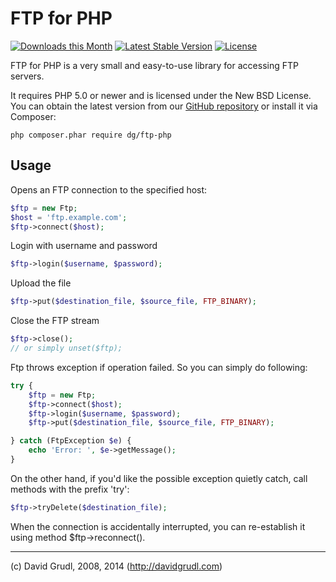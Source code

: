 FTP for PHP
===========

[![Downloads this Month](https://img.shields.io/packagist/dm/dg/ftp-php.svg)](https://packagist.org/packages/dg/ftp-php)
[![Latest Stable Version](https://poser.pugx.org/dg/ftp-php/v/stable)](https://github.com/dg/ftp-php/releases)
[![License](https://img.shields.io/badge/license-New%20BSD-blue.svg)](https://github.com/dg/ftp-php/blob/master/license.md)

FTP for PHP is a very small and easy-to-use library for accessing FTP servers.

It requires PHP 5.0 or newer and is licensed under the New BSD License.
You can obtain the latest version from our [GitHub repository](https://github.com/dg/ftp-php/releases)
or install it via Composer:

```
php composer.phar require dg/ftp-php
```


Usage
-----

Opens an FTP connection to the specified host:

```php
$ftp = new Ftp;
$host = 'ftp.example.com';
$ftp->connect($host);
```

Login with username and password

```php
$ftp->login($username, $password);
```

Upload the file

```php
$ftp->put($destination_file, $source_file, FTP_BINARY);
```

Close the FTP stream

```php
$ftp->close();
// or simply unset($ftp);
```

Ftp throws exception if operation failed. So you can simply do following:

```php
try {
	$ftp = new Ftp;
	$ftp->connect($host);
	$ftp->login($username, $password);
	$ftp->put($destination_file, $source_file, FTP_BINARY);

} catch (FtpException $e) {
	echo 'Error: ', $e->getMessage();
}
```

On the other hand, if you'd like the possible exception quietly catch, call methods with the prefix 'try':

```php
$ftp->tryDelete($destination_file);
```

When the connection is accidentally interrupted, you can re-establish it using method $ftp->reconnect().


-----
(c) David Grudl, 2008, 2014 (http://davidgrudl.com)
